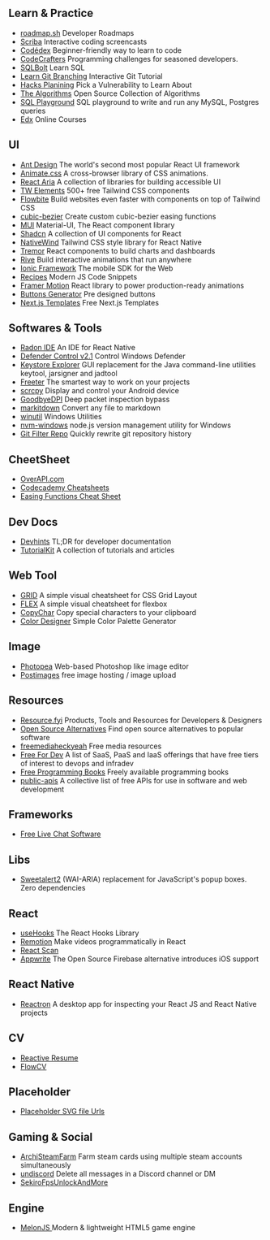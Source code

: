 ## Learn & Practice

- [roadmap.sh](https://roadmap.sh/) Developer Roadmaps
- [Scriba](https://scrimba.com/) Interactive coding screencasts
- [Codédex](https://www.codedex.io/) Beginner-friendly way to learn to code
- [CodeCrafters](https://app.codecrafters.io) Programming challenges for seasoned developers.
- [SQLBolt](https://sqlbolt.com/lesson/) Learn SQL
- [Learn Git Branching](https://learngitbranching.js.org/) Interactive Git Tutorial
- [Hacks Planining](https://www.hacksplaining.com/) Pick a Vulnerability to Learn About
- [The Algorithms](https://the-algorithms.com/) Open Source Collection of Algorithms
- [SQL Playground](https://sqlplayground.app/) SQL playground to write and run any MySQL, Postgres queries
- [Edx](https://home.edx.org/) Online Courses

## UI
- [Ant Design](https://ant.design/) The world's second most popular React UI framework
- [Animate.css](https://animate.style/) A cross-browser library of CSS animations.
- [React Aria](https://react-spectrum.adobe.com/react-aria/index.html) A collection of libraries for building accessible UI
- [TW Elements](https://tw-elements.com/) 500+ free Tailwind CSS components
- [Flowbite](https://flowbite.com/) Build websites even faster with components on top of Tailwind CSS
- [cubic-bezier](https://cubic-bezier.com/) Create custom cubic-bezier easing functions
- [MUI](https://mui.com/) Material-UI, The React component library
- [Shadcn](https://ui.shadcn.com/) A collection of UI components for React
- [NativeWind](https://www.nativewind.dev/) Tailwind CSS style library for React Native
- [Tremor](https://www.tremor.so) React components to build charts and dashboards
- [Rive](https://rive.app/) Build interactive animations that run anywhere
- [Ionic Framework](https://ionicframework.com/) The mobile SDK for the Web
- [Recipes](https://buildui.com/recipes) Modern JS Code Snippets
- [Framer Motion](https://www.framer.com/motion/) React library to power production-ready animations
- [Buttons Generator](https://markodenic.com/tools/buttons-generator/) Pre designed buttons
- [Next.js Templates](https://nextjstemplates.com/templates?type=free) Free Next.js Templates

## Softwares & Tools
- [Radon IDE](https://ide.swmansion.com/) An IDE for React Native
- [Defender Control v2.1](https://www.sordum.org/9480/defender-control-v2-1/) Control Windows Defender
- [Keystore Explorer](https://github.com/kaikramer/keystore-explorer) GUI replacement for the Java command-line utilities keytool, jarsigner and jadtool
- [Freeter](https://github.com/FreeterApp/Freeter) The smartest way to work on your projects
- [scrcpy](https://github.com/Genymobile/scrcpy) Display and control your Android device
- [GoodbyeDPI](https://github.com/ValdikSS/GoodbyeDPI) Deep packet inspection bypass
- [markitdown](https://github.com/microsoft/markitdown) Convert any file to markdown
- [winutil](https://github.com/ChrisTitusTech/winutil) Windows Utilities
- [nvm-windows](https://github.com/coreybutler/nvm-windows) node.js version management utility for Windows
- [Git Filter Repo](https://github.com/newren/git-filter-repo) Quickly rewrite git repository history

## CheetSheet
- [OverAPI.com](https://overapi.com/)
- [Codecademy Cheatsheets](https://www.codecademy.com/resources/cheatsheets/all)
- [Easing Functions Cheat Sheet](https://easings.net/)

## Dev Docs
- [Devhints](https://devhints.io/) TL;DR for developer documentation
- [TutorialKit](https://tutorialkit.dev/) A collection of tutorials and articles

## Web Tool 
- [GRID](https://grid.malven.co/) A simple visual cheatsheet for CSS Grid Layout
- [FLEX](https://flexbox.malven.co/) A simple visual cheatsheet for flexbox
- [CopyChar](https://copychar.cc) Copy special characters to your clipboard
- [Color Designer](https://colordesigner.io/) Simple Color Palette Generator

## Image
- [Photopea](https://github.com/photopea/photopea) Web-based Photoshop like image editor
- [Postimages](https://postimages.org/) free image hosting / image upload

## Resources
- [Resource.fyi](https://resource.fyi/) Products, Tools and Resources for Developers & Designers
- [Open Source Alternatives](https://www.opensourcealternative.to/) Find open source alternatives to popular software
- [freemediaheckyeah](https://fmhy.net/) Free media resources
- [Free For Dev](https://github.com/ripienaar/free-for-dev) A list of SaaS, PaaS and IaaS offerings that have free tiers of interest to devops and infradev
- [Free Programming Books](https://github.com/EbookFoundation/free-programming-books) Freely available programming books   
- [public-apis](https://github.com/public-apis/public-apis) A collective list of free APIs for use in software and web development

## Frameworks
- [Free Live Chat Software](https://www.tawk.to/)

## Libs
- [Sweetalert2](https://github.com/sweetalert2/sweetalert2) (WAI-ARIA) replacement for JavaScript's popup boxes. Zero dependencies

## React
- [useHooks](https://usehooks.com/) The React Hooks Library
- [Remotion](https://www.remotion.dev/) Make videos programmatically in React
- [React Scan]([https://www.tawk.to/](https://github.com/aidenybai/react-scan)) 
- [Appwrite](https://github.com/appwrite/appwrite) The Open Source Firebase alternative introduces iOS support

## React Native
- [Reactron](https://github.com/infinitered/reactotron) A desktop app for inspecting your React JS and React Native projects

## CV
- [Reactive Resume](https://rxresu.me/) 
- [FlowCV](https://app.flowcv.com/)

## Placeholder
- [Placeholder SVG file Urls](https://dev.w3.org/SVG/tools/svgweb/samples/svg-files/)

## Gaming & Social
- [ArchiSteamFarm](https://github.com/JustArchiNET/ArchiSteamFarm) Farm steam cards using multiple steam accounts simultaneously
- [undiscord](https://github.com/victornpb/undiscord) Delete all messages in a Discord channel or DM
- [SekiroFpsUnlockAndMore](https://github.com/uberhalit/SekiroFpsUnlockAndMore) 

## Engine 
- [MelonJS ](https://github.com/melonjs/melonJS) Modern & lightweight HTML5 game engine
